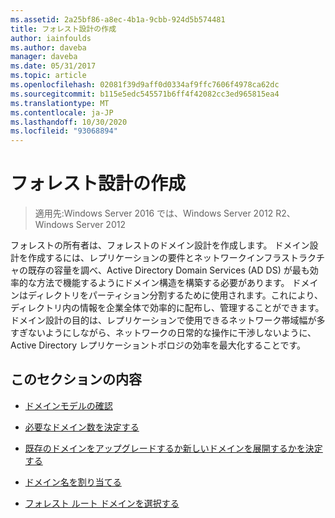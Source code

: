 ```yaml
---
ms.assetid: 2a25bf86-a8ec-4b1a-9cbb-924d5b574481
title: フォレスト設計の作成
author: iainfoulds
ms.author: daveba
manager: daveba
ms.date: 05/31/2017
ms.topic: article
ms.openlocfilehash: 02081f39d9aff0d0334af9ffc7606f4978ca62dc
ms.sourcegitcommit: b115e5edc545571b6ff4f42082cc3ed965815ea4
ms.translationtype: MT
ms.contentlocale: ja-JP
ms.lasthandoff: 10/30/2020
ms.locfileid: "93068894"
---
```

# <a name="creating-a-domain-design"></a>フォレスト設計の作成

>適用先:Windows Server 2016 では、Windows Server 2012 R2、Windows Server 2012

フォレストの所有者は、フォレストのドメイン設計を作成します。 ドメイン設計を作成するには、レプリケーションの要件とネットワークインフラストラクチャの既存の容量を調べ、Active Directory Domain Services (AD DS) が最も効率的な方法で機能するようにドメイン構造を構築する必要があります。 ドメインはディレクトリをパーティション分割するために使用されます。これにより、ディレクトリ内の情報を企業全体で効率的に配布し、管理することができます。 ドメイン設計の目的は、レプリケーションで使用できるネットワーク帯域幅が多すぎないようにしながら、ネットワークの日常的な操作に干渉しないように、Active Directory レプリケーショントポロジの効率を最大化することです。

## <a name="in-this-section"></a>このセクションの内容

-   [ドメインモデルの確認](../../ad-ds/plan/Reviewing-the-Domain-Models.md)

-   [必要なドメイン数を決定する](../../ad-ds/plan/Determining-the-Number-of-Domains-Required.md)

-   [既存のドメインをアップグレードするか新しいドメインを展開するかを決定する](../../ad-ds/plan/Determining-Whether-to-Upgrade-Existing-Domains-or-Deploy-New-Domains.md)

-   [ドメイン名を割り当てる](../../ad-ds/plan/Assigning-Domain-Names.md)

-   [フォレスト ルート ドメインを選択する](../../ad-ds/plan/Selecting-the-Forest-Root-Domain.md)



